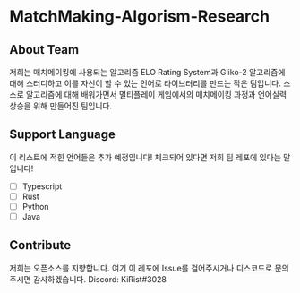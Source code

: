 # MatchMaking-Algorism-Research

## About Team

저희는 매치메이킹에 사용되는 알고리즘 ELO Rating System과 Gliko-2 알고리즘에 대해 스터디하고 이를 자신이 할 수 있는 언어로 라이브러리를 만드는 작은 팀입니다.
스스로 알고리즘에 대해 배워가면서 멀티플레이 게임에서의 매치메이킹 과정과 언어실력 상승을 위해 만들어진 팀입니다.

## Support Language

이 리스트에 적힌 언어들은 추가 예정입니다! 체크되어 있다면 저희 팀 레포에 있다는 말입니다!

- [ ]  Typescript
- [ ]  Rust
- [ ]  Python
- [ ]  Java

## Contribute

저희는 오픈소스를 지향합니다.
여기 이 레포에 Issue를 걸어주시거나 디스코드로 문의주시면 감사하겠습니다.
Discord: KiRist#3028